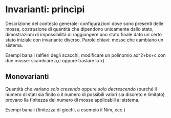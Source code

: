 # Invarianti: princìpi

Descrizione del contesto generale: configurazioni dove sono presenti delle mosse, costruzione di quantità che dipendono unicamente dallo stato, dimostrazioni di impossibilità di raggiungere uno stato finale dato un certo stato iniziale con invariante diverso. Parole chiavi: mosse che cambiano un sistema.

Esempi banali (alfieri degli scacchi, modificare un polinomio ax^2+bx+c con due mosse: scambiare a,c oppure traslare la x)

## Monovarianti

Quantità che variano *solo cresendo* oppure *solo decrescendo* (purché il numero di stati sia finito o il numero di possibili valori sia discreto e limitato) provano lla finitezza del numero di mosse applicabili al sistema.

Esempi banali (finitezza di giochi, a esempio il Nim, ecc.)
